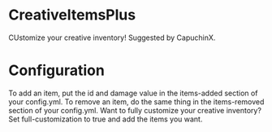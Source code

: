 # CreativeItemsPlus
CUstomize your creative inventory! Suggested by CapuchinX.

# Configuration
To add an item, put the id and damage value in the items-added section of your config.yml. To remove an item, do the same thing in the items-removed section of your config.yml. Want to fully customize your creative inventory? Set full-customization to true and add the items you want.


